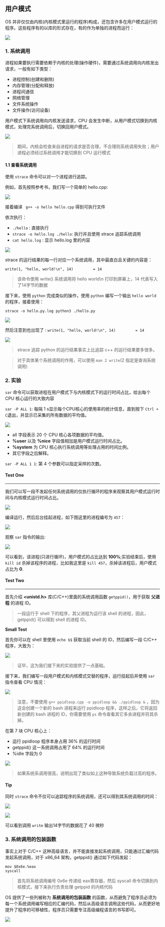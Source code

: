 ## 用户模式
OS 并非仅仅由内核(内核模式里运行的程序)构成，还包含许多在用户模式运行的程序。这些程序有的以库的形式存在，有的作为单独的进程而运行：

![](https://pic.imgdb.cn/item/65d1b5609f345e8d03ab0604.jpg)


### 1. 系统调用

进程如果要执行需要依赖于内核的处理(操作硬件)，需要通过系统调用向内核发出请求，一般有如下类型：

* 进程控制(创建和删除)
* 内存管理(分配和释放)
* 进程间通信
* 网络管理
* 文件系统操作
* 文件操作(访问设备)

用户模式下系统调用向内核发送请求，CPU 会发生中断，从用户模式切换到内核模式，处理完系统调用后，切换回用户模式。

![](https://pic.imgdb.cn/item/65d1b7b79f345e8d03b3f1fd.jpg)

> 期间，内核会检查来自进程的请求是否合理，不合理则系统调用失败；用户进程必须经过系统调用才能切换到 CPU 运行模式

#### 1.1 查看系统调用

使用 `strace` 命令可以对一个进程进行追踪。

例如，首先按照参考书，我们写一个简单的 hello.cpp:

![](https://pic.imgdb.cn/item/65d1b9ac9f345e8d03bbaed5.jpg)

接着编译 ` g++ -o hello hello.cpp` 得到可执行文件

依次执行：

* `./hello` : 直接执行
* `strace -o hello.log ./hello`: 执行并且使用 strace 追踪系统调用
* `cat hello.log` : 显示 hello.log 里的内容

![](https://pic.imgdb.cn/item/65d1bc039f345e8d03c3edbe.jpg)

strace 的运行结果的每一行对应一个系统调用，其中最直白且关键的内容是：

`write(1, "hello, world!\n", 14)         = 14`

> 该命令使用 write() 系统调用将 hello world\n 打印到屏幕上，14 代表写入了14字节的数据

接下来，使用 `python` 完成类似的操作，使用 `python` 编写一个输出 `hello world` 的程序，接着使用：

`strace -o hello.py.log python3 ./hello.py`

![](https://pic.imgdb.cn/item/65d1e0c69f345e8d0336b8d0.jpg)

然后注意到也出现了 : `write(1, "hello, world!\n", 14)         = 14`

![](https://pic.imgdb.cn/item/65d1e1139f345e8d03379abe.jpg)

> strace 追踪 python 的运行结果事实上比追踪 c++ 的运行结果要多很多。

> 对于具体某个系统调用的作用，可以使用 `man 2 write`(2 指定是查询系统调用)

### 2. 实验

`sar` 命令可以获取进程在用户模式下与内核模式下的运行时间占比，给出每个 CPU 核心运行的大致内容

`sar -P ALL 1`: 每隔 1 s显示每个CPU核心的使用率的统计信息，直到按下 `Ctrl + C`退出，并显示已采集的所有数据的平均值。

![](https://pic.imgdb.cn/item/65d1e5599f345e8d0345b89a.jpg)

* all 字段表示 20 个 CPU 核心各项数据的平均值。
* **%user** 以及 **%nice** 字段值相加是用户模式运行时间占比。
* **%system** 为 CPU 核心执行系统调用等处理占用的时间比例。
* 其它字段之后解释。

`sar -P ALL 1 1`: 第 4 个参数可以指定采样的次数。

#### Test One 
---

我们可以写一段不发起任何系统调用的仅执行循环的程序来观察其用户模式运行时间与内核模式运行时间占比。

![](https://pic.imgdb.cn/item/65d2feab9f345e8d0333fa37.jpg)

编译运行，然后后台挂起进程，如下图这里的进程编号为 `457`：

![](https://pic.imgdb.cn/item/65d2ff169f345e8d0335384e.jpg)

观察 `sar` 指令的输出:

![](https://pic.imgdb.cn/item/65d2ff8f9f345e8d0336bf04.jpg)

可以看到，该进程(只进行循环)，用户模式的占比达到 **100%**;实验结束后，使用 `kill id` 杀掉该程序的进程，比如我这里是 `kill 457`，杀掉该进程后，用户模式占比为 **0**.

#### Test Two
---

首先介绍 **<unistd.h>** 库(C/C++)里面的系统调用函数 `getppid()`，用于获取 **父进程** 的进程 ID。

> 一段运行于 shell 下的程序，其父进程为运行该 shell 的进程，因此，getppid() 可以得到 shell 的进程 ID。


**Small Test**

首先你可以在 shell 里使用 `echo $$` 获取当前 shell 的 ID，然后编写一段 C/C++ 程序，大致为：

![](https://pic.imgdb.cn/item/65d3032a9f345e8d0342ddba.jpg)

> 证毕，这为我们接下来的实验提供了一点基础。

接下来，我们编写一段用户模式和内核模式交替的程序，运行挂起后并使用 `sar` 指令查看 CPU 情况：

![](https://pic.imgdb.cn/item/65d30d589f345e8d0363703c.jpg)

> 注意，不要使用 `g++ ppidloop.cpp -o ppidloop && ./ppidloop &` ，因为这会创建一个新的 bash 进程来运行 ppidloop 程序，这样之后，它将返回新创建的 bash 进程的 ID，你需要使用 `ps` 命令查看其它多余进程并将其杀掉。

在第 7 块 CPU 核心上：
* 运行 ppidloop 程序本身占用 36% 的运行时间
* getppid() 这一系统调用占用了 64% 的运行时间
* %idle 字段为 0

![](https://pic.imgdb.cn/item/65d3095c9f345e8d03565511.jpg)

> 如果系统系调用很高，说明出现了类似如上这种导致系统负载过高的程序。

#### Tip

同时 `strace` 命令不仅可以追踪程序的系统调用，还可以得到其系统调用的时间：

![](https://pic.imgdb.cn/item/65d30f0b9f345e8d0369019c.jpg)

![](https://pic.imgdb.cn/item/65d30f2c9f345e8d036975f5.jpg)

可以看到调用 `write` 输出14字节的数据花了 40 微秒

### 3. 系统调用的包装函数

事实上对于 C/C++ 这种高级语言，并不能直接发起系统调用，只能通过汇编代码发起系统调用，对于 x86_64 架构，getppid() 通过如下代码发起：

```
mov $0x6e.%eax
syscall
```
> 首先将系统调用编号 0x6e 传递给 eax寄存器，然后 syscall 命令切换到内核模式，接下来执行负责处理 getppid 的内核代码

OS 提供了一些列被称为 **系统调用的包装函数** 的函数，从而避免了程序员必须为每一个系统调用编写相应的汇编代码，然后从高级语言调用这些代码，从而更好地提升了程序的可移植性，程序员只需要专注高级编程语言的书写即可。

![](https://pic.imgdb.cn/item/65d317ee9f345e8d0383eaaa.jpg)
 
